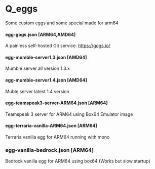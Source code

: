 # Q_eggs
Some custom eggs and some special made for arm64

#### egg-gogs.json [ARM64,AMD64]
A painless self-hosted Git service.
https://gogs.io/

#### egg-mumble-server1.3.json [AMD64]
Mumble server all version 1.3.x

#### egg-mumble-server1.4.json [AMD64]
Muble server latest 1.4 version

#### egg-teamspeak3-server-ARM64.json [ARM64]
Teamspeak 3 server for ARM64 using Box64 Emulator image

#### egg-terraria-vanilla-ARM64.json [ARM64]
Terraria vanilla egg for ARM64 running with mono

### egg-vanilla-bedrock.json [ARM64]
Bedrock vanilla egg for ARM64 using box64 (Works but slow startup)